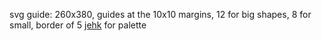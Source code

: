 svg guide: 260x380, guides at the 10x10 margins, 12 for big shapes, 8 for small, border of 5
[jehk](https://lospec.com/palette-list/jehkoba64) for palette

